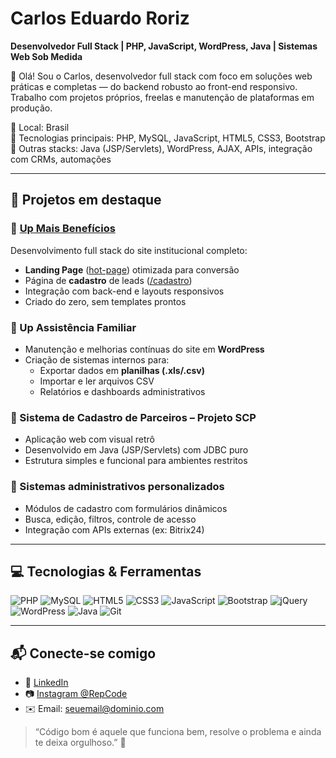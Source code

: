 # Carlos Eduardo Roriz

**Desenvolvedor Full Stack | PHP, JavaScript, WordPress, Java | Sistemas Web Sob Medida**

👋 Olá! Sou o Carlos, desenvolvedor full stack com foco em soluções web práticas e completas — do backend robusto ao front-end responsivo. Trabalho com projetos próprios, freelas e manutenção de plataformas em produção.

📍 Local: Brasil  
💼 Tecnologias principais: PHP, MySQL, JavaScript, HTML5, CSS3, Bootstrap  
🔄 Outras stacks: Java (JSP/Servlets), WordPress, AJAX, APIs, integração com CRMs, automações

---

## 🚀 Projetos em destaque

### 🔹 [Up Mais Benefícios](https://www.upmaisbeneficios.com.br)
Desenvolvimento full stack do site institucional completo:
- **Landing Page** ([hot-page](https://www.upmaisbeneficios.com.br/hot-page)) otimizada para conversão
- Página de **cadastro** de leads ([/cadastro](https://www.upmaisbeneficios.com.br/cadastro))
- Integração com back-end e layouts responsivos
- Criado do zero, sem templates prontos

### 🔹 Up Assistência Familiar
- Manutenção e melhorias contínuas do site em **WordPress**
- Criação de sistemas internos para:
  - Exportar dados em **planilhas (.xls/.csv)**
  - Importar e ler arquivos CSV
  - Relatórios e dashboards administrativos

### 🔹 Sistema de Cadastro de Parceiros – Projeto SCP
- Aplicação web com visual retrô
- Desenvolvido em Java (JSP/Servlets) com JDBC puro
- Estrutura simples e funcional para ambientes restritos

### 🔹 Sistemas administrativos personalizados
- Módulos de cadastro com formulários dinâmicos
- Busca, edição, filtros, controle de acesso
- Integração com APIs externas (ex: Bitrix24)

---

## 💻 Tecnologias & Ferramentas

![PHP](https://img.shields.io/badge/PHP-777BB4?style=for-the-badge&logo=php&logoColor=white)
![MySQL](https://img.shields.io/badge/MySQL-00758F?style=for-the-badge&logo=mysql&logoColor=white)
![HTML5](https://img.shields.io/badge/HTML5-E34F26?style=for-the-badge&logo=html5&logoColor=white)
![CSS3](https://img.shields.io/badge/CSS3-1572B6?style=for-the-badge&logo=css3&logoColor=white)
![JavaScript](https://img.shields.io/badge/JavaScript-F7DF1E?style=for-the-badge&logo=javascript&logoColor=black)
![Bootstrap](https://img.shields.io/badge/Bootstrap-7952B3?style=for-the-badge&logo=bootstrap&logoColor=white)
![jQuery](https://img.shields.io/badge/jQuery-0769AD?style=for-the-badge&logo=jquery&logoColor=white)
![WordPress](https://img.shields.io/badge/WordPress-21759B?style=for-the-badge&logo=wordpress&logoColor=white)
![Java](https://img.shields.io/badge/Java-ED8B00?style=for-the-badge&logo=openjdk&logoColor=white)
![Git](https://img.shields.io/badge/Git-F05032?style=for-the-badge&logo=git&logoColor=white)

---

## 📬 Conecte-se comigo

- 💼 [LinkedIn](https://www.linkedin.com/in/seu-usuario-linkedin)
- 📷 [Instagram @RepCode](https://instagram.com/repcode)
- ✉️ Email: seuemail@dominio.com

> “Código bom é aquele que funciona bem, resolve o problema e ainda te deixa orgulhoso.” 🚀
